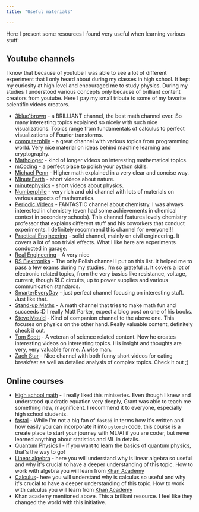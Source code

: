```yaml
---
title: "Useful materials"

---
```


Here I present some resources I found very useful when learning various stuff:

## Youtube channels

I know that because of youtube I was able to see a lot of different experiment that I only heard about during my classes in high school.
It kept my curiosity at high level and encouraged me to study physics.
During my studies I understood various concepts only because of brilliant content creators from youtube.
Here I pay my small tribute to some of my favorite scientific videos creators.

* [3blue1brown](https://www.youtube.com/channel/UCYO_jab_esuFRV4b17AJtAw) - a BRILLIANT channel, the best math channel ever. So many interesting topics explained so nicely with such nice visualizations. Topics range from fundamentals of calculus to perfect visualizations of Fourier transforms.
* [computerphile](https://www.youtube.com/user/Computerphile) - a great channel with various topics from programming world. Very nice material on ideas behind machine learning and cryptography.
* [Mathologer](https://www.youtube.com/channel/UC1_uAIS3r8Vu6JjXWvastJg) - kind of longer videos on interesting mathematical topics.
* [mCoding](https://www.youtube.com/c/mCodingWithJamesMurphy) - a perfect place to polish your python skills.
* [Michael Penn](https://www.youtube.com/channel/UC6jM0RFkr4eSkzT5Gx0HOAw) - Higher math explained in a very clear and concise way.
* [MinuteEarth](https://www.youtube.com/user/minuteearth) - short videos about nature.
* [minutephysics](https://www.youtube.com/user/minutephysics) - short videos about physics.
* [Numberphile](https://www.youtube.com/user/numberphile) - very rich and old channel with lots of materials on various aspects of mathematics.
* [Periodic Videos](https://www.youtube.com/user/periodicvideos) - FANTASTIC channel about chemistry. I was always interested in chemistry (even had some achievements in chemical contest in secondary schools). This channel features lovely chemistry professor that explains different stuff and his coworkers that conduct experiments. I definitely recommend this channel for everyone!!!
* [Practical Engineering](https://www.youtube.com/user/gradyhillhouse) - solid channel, mainly on civil engineering. It covers a lot of non trivial effects. What I like here are experiments conducted in garage.
* [Real Engineering](https://www.youtube.com/channel/UCR1IuLEqb6UEA_zQ81kwXfg) - A very nice
* [RS Elektronika](https://www.youtube.com/channel/UC3TAqUdZld-6B76GqrFEV8g) - The only Polish channel I put on this list. It helped me to pass a few exams during my studies, I'm so grateful :). It covers a lot of electronic related topics, from the very basics like resistance, voltage, current, though RLC circuits, up to power supplies and various communication standards.
* [SmarterEveryDay](https://www.youtube.com/user/destinws2) - just perfect channel focusing on interesting stuff. Just like that.
* [Stand-up Maths](https://www.youtube.com/user/standupmaths) - A math channel that tries to make math fun and succeeds :D I really Matt Parker, expect a blog post on one of his books.
* [Steve Mould](https://www.youtube.com/user/steventhebrave) - Kind of companion channel to the above one. This focuses on physics on the other hand. Really valuable content, definitely check it out.
* [Tom Scott](https://www.youtube.com/user/enyay) - A veteran of science related content. Now he creates interesting videos on interesting topics. His insight and thoughts are very, very valuable for me. A wise man.
* [Zach Star](https://www.youtube.com/channel/UCpCSAcbqs-sjEVfk_hMfY9w) - Nice channel with both funny short videos for eating breakfast as well as detailed analysis of complex topics. Check it out ;)

## Online courses

* [High school math](https://www.youtube.com/watch?v=ppWPuXsnf1Q&list=PLZHQObOWTQDP5CVelJJ1bNDouqrAhVPev) - I really liked this miniseries. Even though I knew and understood quadratic equation very deeply, Grant was able to teach me something new, magnificent. I recommend it to everyone, especially high school students.
* [fastai](https://course.fast.ai/) - While I'm not a big fan of `fastai` in terms how it's written and how easily you can incorporate it into `pytorch` code, this course is a create place to start your journey with ML/AI if you are coder, but never learned anything about statistics and ML in details.
* [Quantum Physics I](https://ocw.mit.edu/courses/physics/8-04-quantum-physics-i-spring-2016/) - if you want to learn the basics of quantum physics, that's the way to go!
* [Linear algebra](https://www.youtube.com/playlist?list=PLZHQObOWTQDPD3MizzM2xVFitgF8hE_ab) - here you will understand why is linear algebra so useful and why it's crucial to have a deeper understanding of this topic. How to work with algebra you will learn from [Khan Academy](https://www.khanacademy.org/math/linear-algebra)
* [Calculus](https://www.youtube.com/playlist?list=PLZHQObOWTQDMsr9K-rj53DwVRMYO3t5Yr)- here you will understand why is calculus so useful and why it's crucial to have a deeper understanding of this topic. How to work with calculus you will learn from [Khan Academy](https://www.khanacademy.org/math/calculus-1)
* Khan academy mentioned above. This a brilliant resource. I feel like they changed the world with this initiative.
